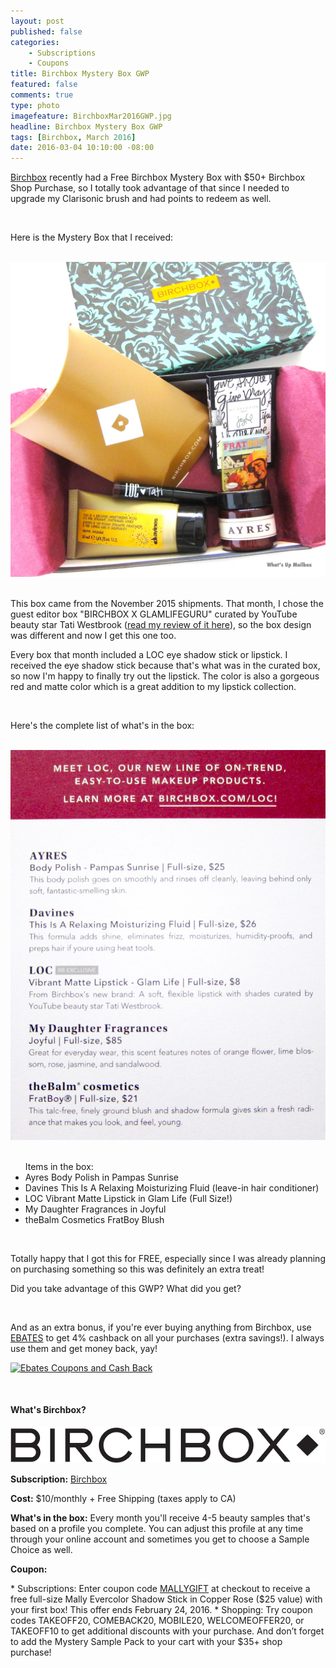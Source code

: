 ```yaml
---
layout: post
published: false
categories: 
    - Subscriptions
    - Coupons
title: Birchbox Mystery Box GWP
featured: false
comments: true
type: photo
imagefeature: BirchboxMar2016GWP.jpg
headline: Birchbox Mystery Box GWP
tags: [Birchbox, March 2016]
date: 2016-03-04 10:10:00 -08:00
---
```


<p></p>

<p><a href="https://www.birchbox.com/invite/whatsupmailbox" target="_blank">Birchbox</a> recently had a Free Birchbox Mystery Box with $50+ Birchbox Shop Purchase, so I totally took advantage of that since I needed to upgrade my Clarisonic brush and had points to redeem as well.</p>

<br>

<p>Here is the Mystery Box that I received:</p> 

<br>

<center><a href="https://www.birchbox.com/invite/whatsupmailbox" target="_blank">
<img src="/images/BirchboxMar2016GWP.jpg" border="0" style="border:none;max-width:100%;" />
</a></center>

<br>

<p>This box came from the November 2015 shipments. That month, I chose the guest editor box "BIRCHBOX X GLAMLIFEGURU" curated by YouTube beauty star Tati Westbrook (<a href="http://whatsupmailbox.com/subscriptions/reviews/Birchbox-Subscription-Box-November-2015-Review-Coupon/" target="_blank">read my review of it here</a>), so the box design was different and now I get this one too. 

<p>Every box that month included a LOC eye shadow stick or lipstick. I received the eye shadow stick because that's what was in the curated box, so now I'm happy to finally try out the lipstick. The color is also a gorgeous red and matte color which is a great addition to my lipstick collection.</p>

<br>

<p>Here's the complete list of what's in the box:</p>

<br>

<center><a href="https://www.birchbox.com/invite/whatsupmailbox" target="_blank">
<img src="/images/BirchboxMar2016GWP2.jpg" border="0" style="border:none;max-width:100%;" />
</a></center>

<br>

<ul>Items in the box:
<li>Ayres Body Polish in Pampas Sunrise</li>
<li>Davines This Is A Relaxing Moisturizing Fluid (leave-in hair conditioner)</li>
<li>LOC Vibrant Matte Lipstick in Glam Life (Full Size!)</li>
<li>My Daughter Fragrances in Joyful</li>
<li>theBalm Cosmetics FratBoy Blush</li>
</ul>

<br>

<p>Totally happy that I got this for FREE, especially since I was already planning on purchasing something so this was definitely an extra treat!</p>

<p>Did you take advantage of this GWP? What did you get?</p>

<br>

<p>And as an extra bonus, if you're ever buying anything from Birchbox, use <a href="http://www.ebates.com/rf.do?referrerid=nFbj2DqrCN%2BpB5AWKzmAFQ%3D%3D&eeid=30337" target="_blank">EBATES</a> to get 4% cashback on all your purchases (extra savings!). I always use them and get money back, yay!</p>

<a href='http://www.ebates.com/rf.do?referrerid=nFbj2DqrCN%2BpB5AWKzmAFQ%3D%3D&eeid=28585' target='_blank' rel='nofollow'><img src='http://www.ebates.com/referral/2012/global_files/images/ebates_logo.png' alt='Ebates Coupons and Cash Back' height='31' width='171' border='0'/></a>

<br>

<H4>What's Birchbox?</H4>

<center><a href="https://www.birchbox.com/invite/whatsupmailbox" target="_blank">
<img src="/images/BirchboxLogo.png" border="0" style="border:none;max-width:100%;" alt="Birchbox!" />
</a></center>

<p><b>Subscription:</b> <a href="https://www.birchbox.com/invite/whatsupmailbox" target="_blank">Birchbox</a></p>
<p><b>Cost:</b> $10/monthly + Free Shipping (taxes apply to CA)</p>
<p><b>What's in the box:</b> Every month you'll receive 4-5 beauty samples that's based on a profile you complete. You can adjust this profile at any time through your online account and sometimes you get to choose a Sample Choice as well.</p>
<p><b>Coupon:</b></p>
* Subscriptions: Enter coupon code <a href="https://www.birchbox.com/invite/whatsupmailbox" target="_blank">MALLYGIFT</a> at checkout to receive a free full-size Mally Evercolor Shadow Stick in Copper Rose ($25 value) with your first box! This offer ends February 24, 2016.
* Shopping: Try coupon codes TAKEOFF20, COMEBACK20, MOBILE20, WELCOMEOFFER20, or TAKEOFF10 to get additional discounts with your purchase. And don’t forget to add the Mystery Sample Pack to your cart with your $35+ shop purchase!
